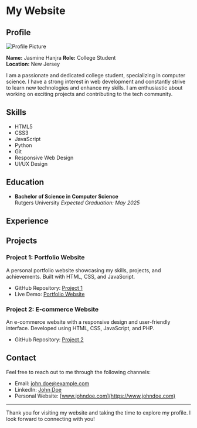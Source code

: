# My Website

## Profile

![Profile Picture](profile_picture.jpg)

**Name:** Jasmine Hanjra 
**Role:** College Student  
**Location:** New Jersey

I am a passionate and dedicated college student, specializing in computer science. I have a strong interest in web development and constantly strive to learn new technologies and enhance my skills. I am enthusiastic about working on exciting projects and contributing to the tech community.

## Skills

- HTML5
- CSS3
- JavaScript
- Python
- Git
- Responsive Web Design
- UI/UX Design

## Education

- **Bachelor of Science in Computer Science**  
  Rutgers University
  *Expected Graduation: May 2025*

## Experience



## Projects

### Project 1: Portfolio Website
A personal portfolio website showcasing my skills, projects, and achievements. Built with HTML, CSS, and JavaScript.

- GitHub Repository: [Project 1](https://github.com/username/project1)
- Live Demo: [Portfolio Website](https://www.example.com)

### Project 2: E-commerce Website
An e-commerce website with a responsive design and user-friendly interface. Developed using HTML, CSS, JavaScript, and PHP.

- GitHub Repository: [Project 2](https://github.com/username/project2)


## Contact

Feel free to reach out to me through the following channels:

- Email: john.doe@example.com
- LinkedIn: [John Doe](https://www.linkedin.com/in/johndoe/)
- Personal Website: [www.johndoe.com](https://www.johndoe.com)

---

Thank you for visiting my website and taking the time to explore my profile. I look forward to connecting with you!
